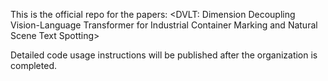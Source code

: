 This is the official repo for the papers: <DVLT: Dimension Decoupling Vision-Language Transformer for Industrial Container Marking and Natural Scene Text Spotting>

Detailed code usage instructions will be published after the organization is completed.
